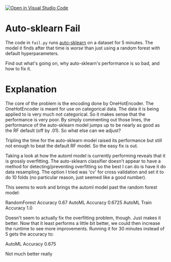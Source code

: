 [![Open in Visual Studio Code](https://classroom.github.com/assets/open-in-vscode-718a45dd9cf7e7f842a935f5ebbe5719a5e09af4491e668f4dbf3b35d5cca122.svg)](https://classroom.github.com/online_ide?assignment_repo_id=13182499&assignment_repo_type=AssignmentRepo)
# Auto-sklearn Fail

The code in `fail.py` runs
[auto-sklearn](https://automl.github.io/auto-sklearn/master/) on a dataset for 5
minutes. The model it finds after that time is *worse* than just using a random
forest with default hyperparameters.

Find out what's going on, why auto-sklearn's performance is so bad, and how to
fix it.


# Explanation

The core of the problem is the encoding done by OneHotEncoder. The OneHotEncoder is meant for use on categorical data. The data it is being applied to is very much not categorical. So it makes sense that the performance is very poor. By simply commenting out those lines, the performance of the auto-sklearn model jumps up to be nearly as good as the RF default (off by .01). So what else can we adjust? 


Tripling the time for the auto-sklearn model raised its performance but still not enough to beat the default RF model. So the easy fix is out. 


Taking a look at how the automl model is currently performing reveals that it is grossly overfitting. The auto-sklearn classifier doesn't appear to have a method for detecting/preventing overfitting so the best I can do is have it do data resampling. The option I tried was 'cv' for cross validation and set it to do 10 folds (no particular reason, just seemed like a good number). 

This seems to work and brings the automl model past the random forest model:

RandomForest Accuracy 0.67
AutoML Accuracy 0.6725
AutoML Train Accuracy 1.0

Doesn't seem to actually fix the overfitting problem, though. Just makes it better. Now that it least performs a little bit better, we could then increase the runtime to see more improvements. Running it for 30 minutes instead of 5 gets the accuracy to:

AutoML Accuracy 0.675

Not much better really
